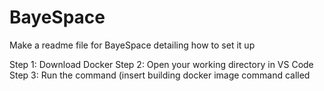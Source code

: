 # BayeSpace


Make a readme file for BayeSpace detailing how to set it up

Step 1: Download Docker
Step 2: Open your working directory in VS Code
Step 3: Run the command (insert building docker image command called 